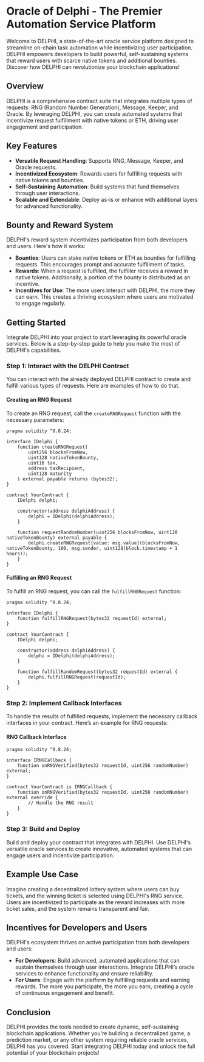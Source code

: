 # Oracle of Delphi - The Premier Automation Service Platform

Welcome to DELPHI, a state-of-the-art oracle service platform designed to streamline on-chain task automation while incentivizing user participation. DELPHI empowers developers to build powerful, self-sustaining systems that reward users with scarce native tokens and additional bounties. Discover how DELPHI can revolutionize your blockchain applications!

## Overview

DELPHI is a comprehensive contract suite that integrates multiple types of requests: RNG (Random Number Generation), Message, Keeper, and Oracle. By leveraging DELPHI, you can create automated systems that incentivize request fulfillment with native tokens or ETH, driving user engagement and participation.

## Key Features

- **Versatile Request Handling**: Supports RNG, Message, Keeper, and Oracle requests.
- **Incentivized Ecosystem**: Rewards users for fulfilling requests with native tokens and bounties.
- **Self-Sustaining Automation**: Build systems that fund themselves through user interactions.
- **Scalable and Extendable**: Deploy as-is or enhance with additional layers for advanced functionality.

## Bounty and Reward System

DELPHI's reward system incentivizes participation from both developers and users. Here's how it works:

- **Bounties**: Users can stake native tokens or ETH as bounties for fulfilling requests. This encourages prompt and accurate fulfillment of tasks.
- **Rewards**: When a request is fulfilled, the fulfiller receives a reward in native tokens. Additionally, a portion of the bounty is distributed as an incentive.
- **Incentives for Use**: The more users interact with DELPHI, the more they can earn. This creates a thriving ecosystem where users are motivated to engage regularly.

## Getting Started

Integrate DELPHI into your project to start leveraging its powerful oracle services. Below is a step-by-step guide to help you make the most of DELPHI's capabilities.

### Step 1: Interact with the DELPHI Contract

You can interact with the already deployed DELPHI contract to create and fulfill various types of requests. Here are examples of how to do that.

#### Creating an RNG Request

To create an RNG request, call the `createRNGRequest` function with the necessary parameters:

```
pragma solidity ^0.8.24;

interface IDelphi {
    function createRNGRequest(
        uint256 blocksFromNow, 
        uint128 nativeTokenBounty, 
        uint16 tax, 
        address taxRecipient, 
        uint128 maturity
    ) external payable returns (bytes32);
}

contract YourContract {
    IDelphi delphi;

    constructor(address delphiAddress) {
        delphi = IDelphi(delphiAddress);
    }

    function requestRandomNumber(uint256 blocksFromNow, uint128 nativeTokenBounty) external payable {
        delphi.createRNGRequest{value: msg.value}(blocksFromNow, nativeTokenBounty, 100, msg.sender, uint128(block.timestamp + 1 hours));
    }
}
```

#### Fulfilling an RNG Request

To fulfill an RNG request, you can call the `fulfillRNGRequest` function:

```
pragma solidity ^0.8.24;

interface IDelphi {
    function fulfillRNGRequest(bytes32 requestId) external;
}

contract YourContract {
    IDelphi delphi;

    constructor(address delphiAddress) {
        delphi = IDelphi(delphiAddress);
    }

    function fulfillRandomRequest(bytes32 requestId) external {
        delphi.fulfillRNGRequest(requestId);
    }
}
```

### Step 2: Implement Callback Interfaces

To handle the results of fulfilled requests, implement the necessary callback interfaces in your contract. Here’s an example for RNG requests:

#### RNG Callback Interface

```
pragma solidity ^0.8.24;

interface IRNGCallback {
    function onRNGVerified(bytes32 requestId, uint256 randomNumber) external;
}

contract YourContract is IRNGCallback {
    function onRNGVerified(bytes32 requestId, uint256 randomNumber) external override {
        // Handle the RNG result
    }
}
```

### Step 3: Build and Deploy

Build and deploy your contract that integrates with DELPHI. Use DELPHI's versatile oracle services to create innovative, automated systems that can engage users and incentivize participation.

## Example Use Case

Imagine creating a decentralized lottery system where users can buy tickets, and the winning ticket is selected using DELPHI's RNG service. Users are incentivized to participate as the reward increases with more ticket sales, and the system remains transparent and fair.

## Incentives for Developers and Users

DELPHI's ecosystem thrives on active participation from both developers and users:

- **For Developers**: Build advanced, automated applications that can sustain themselves through user interactions. Integrate DELPHI’s oracle services to enhance functionality and ensure reliability.
- **For Users**: Engage with the platform by fulfilling requests and earning rewards. The more you participate, the more you earn, creating a cycle of continuous engagement and benefit.

## Conclusion

DELPHI provides the tools needed to create dynamic, self-sustaining blockchain applications. Whether you're building a decentralized game, a prediction market, or any other system requiring reliable oracle services, DELPHI has you covered. Start integrating DELPHI today and unlock the full potential of your blockchain projects!

